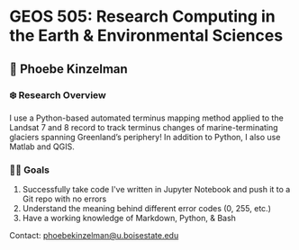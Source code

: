 # GEOS 505: Research Computing in the Earth & Environmental Sciences

## 🌈 Phoebe Kinzelman

### ❄️ Research Overview
I use a Python-based automated terminus mapping method applied to the Landsat 7 and 8 record to track terminus changes of marine-terminating glaciers spanning Greenland’s periphery! In addition to Python, I also use Matlab and QGIS.

### ✍🏻 Goals
1. Successfully take code I've written in Jupyter Notebook and push it to a Git repo with no errors
2. Understand the meaning behind different error codes (0, 255, etc.)
3. Have a working knowledge of Markdown, Python, & Bash

Contact: [phoebekinzelman@u.boisestate.edu](mailto:phoebekinzelman@u.boisestate.edu)
